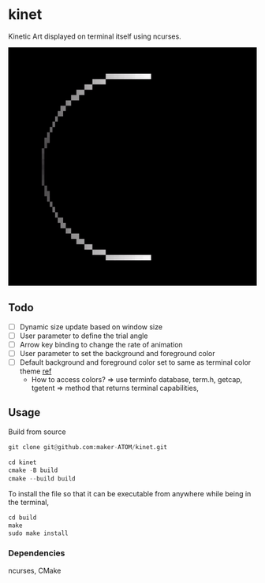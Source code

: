 # kinet

Kinetic Art displayed on terminal itself using ncurses.

<p align="center">
	<img src="images/demo.gif" width="600"/>
</p>


## Todo

- [ ] Dynamic size update based on window size
- [ ] User parameter to define the trial angle
- [ ] Arrow key binding to change the rate of animation
- [ ] User parameter to set the background and foreground color
- [ ] Default background and foreground color set to same as terminal color theme [ref](https://github.com/htop-dev/htop/tree/main) 
  - How to access colors? => use terminfo database, term.h, getcap, tgetent => method that returns terminal capabilities,

## Usage

Build from source

```py
git clone git@github.com:maker-ATOM/kinet.git
```
```py
cd kinet
cmake -B build
cmake --build build
```

To install the file so that it can be executable from anywhere while being in the terminal,

```
cd build
make
sudo make install
```

### Dependencies
ncurses, CMake